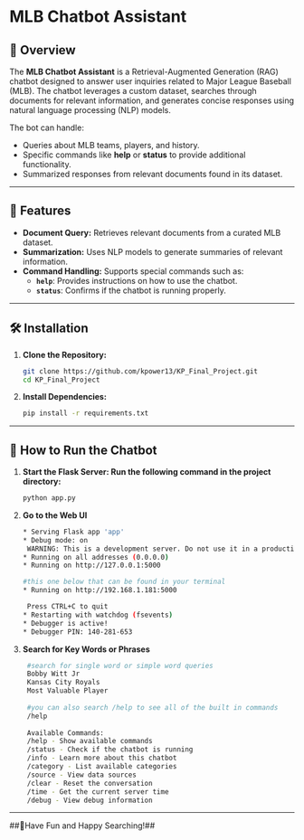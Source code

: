 # **MLB Chatbot Assistant**

## 📝 **Overview**
The **MLB Chatbot Assistant** is a Retrieval-Augmented Generation (RAG) chatbot designed to answer user inquiries related to Major League Baseball (MLB). The chatbot leverages a custom dataset, searches through documents for relevant information, and generates concise responses using natural language processing (NLP) models. 

The bot can handle:
- Queries about MLB teams, players, and history.
- Specific commands like **help** or **status** to provide additional functionality.
- Summarized responses from relevant documents found in its dataset.

---

## 📂 **Features**
- **Document Query:** Retrieves relevant documents from a curated MLB dataset.
- **Summarization:** Uses NLP models to generate summaries of relevant information.
- **Command Handling:** Supports special commands such as:
  - **`help`**: Provides instructions on how to use the chatbot.
  - **`status`**: Confirms if the chatbot is running properly.

---

## 🛠️ **Installation**

1. **Clone the Repository:**
   ```bash
   git clone https://github.com/kpower13/KP_Final_Project.git
   cd KP_Final_Project

2. **Install Dependencies:**
   ```bash
   pip install -r requirements.txt 

---

## 🚀 **How to Run the Chatbot**

1. **Start the Flask Server: Run the following command in the project directory:**
   ```bash
   python app.py

2. **Go to the Web UI**
   ```bash
   * Serving Flask app 'app'
   * Debug mode: on
    WARNING: This is a development server. Do not use it in a production deployment. Use a production WSGI server instead.
   * Running on all addresses (0.0.0.0)
   * Running on http://127.0.0.1:5000

   #this one below that can be found in your terminal
   * Running on http://192.168.1.181:5000
   
    Press CTRL+C to quit
   * Restarting with watchdog (fsevents)
   * Debugger is active!
   * Debugger PIN: 140-281-653

3. **Search for Key Words or Phrases**
   ```bash
    #search for single word or simple word queries
    Bobby Witt Jr
    Kansas City Royals
    Most Valuable Player
  
    #you can also search /help to see all of the built in commands
    /help
  
    Available Commands:
    /help - Show available commands
    /status - Check if the chatbot is running
    /info - Learn more about this chatbot
    /category - List available categories
    /source - View data sources
    /clear - Reset the conversation
    /time - Get the current server time
    /debug - View debug information

---

##🤟Have Fun and Happy Searching!##
